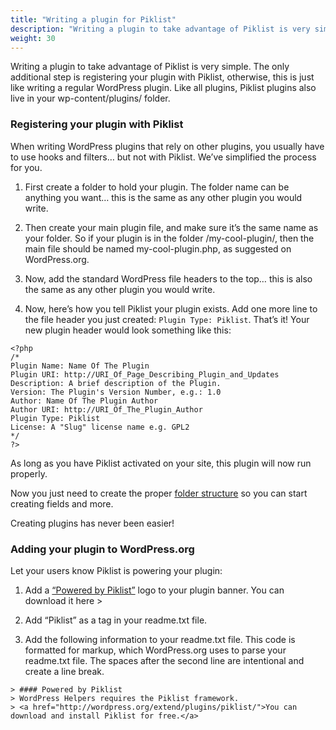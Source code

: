```yaml
---
title: "Writing a plugin for Piklist"
description: "Writing a plugin to take advantage of Piklist is very simple. The only additional step is registering your plugin with Piklist, otherwise, this is just like writing a regular WordPress plugin. Like all plugins, Piklist plugins also live in your wp-content/plugins/ folder."
weight: 30
---
```


Writing a plugin to take advantage of Piklist is very simple. The only additional step is registering your plugin with Piklist, otherwise, this is just like writing a regular WordPress plugin. Like all plugins, Piklist plugins also live in your wp-content/plugins/ folder.

### Registering your plugin with Piklist
When writing WordPress plugins that rely on other plugins, you usually have to use hooks and filters… but not with Piklist. We’ve simplified the process for you.

1. First create a folder to hold your plugin. The folder name can be anything you want… this is the same as any other plugin you would write.

2. Then create your main plugin file, and make sure it’s the same name as your folder. So if your plugin is in the folder /my-cool-plugin/, then the main file should be named my-cool-plugin.php, as suggested on WordPress.org.

3. Now, add the standard WordPress file headers to the top… this is also the same as any other plugin you would write.

4. Now, here’s how you tell Piklist your plugin exists. Add one more line to the file header you just created: ``Plugin Type: Piklist``. That’s it! Your new plugin header would look something like this:
```
<?php
/*
Plugin Name: Name Of The Plugin
Plugin URI: http://URI_Of_Page_Describing_Plugin_and_Updates
Description: A brief description of the Plugin.
Version: The Plugin's Version Number, e.g.: 1.0
Author: Name Of The Plugin Author
Author URI: http://URI_Of_The_Plugin_Author
Plugin Type: Piklist
License: A "Slug" license name e.g. GPL2
*/
?>
```
As long as you have Piklist activated on your site, this plugin will now run properly.

Now you just need to create the proper [folder structure](/folder-structure) so you can start creating fields and more.

Creating plugins has never been easier!

### Adding your plugin to WordPress.org
Let your users know Piklist is powering your plugin:

1. Add a <a href="http://plugins.svn.wordpress.org/piklist/assets/powered-by-piklist.png">“Powered by Piklist”</a> logo to your plugin banner. You can download it here >

2. Add “Piklist” as a tag in your readme.txt file.

3. Add the following information to your readme.txt file. This code is formatted for markup, which WordPress.org uses to parse your readme.txt file. The spaces after the second line are intentional and create a line break.

```
> #### Powered by Piklist
> WordPress Helpers requires the Piklist framework.
> <a href="http://wordpress.org/extend/plugins/piklist/">You can download and install Piklist for free.</a>

```
